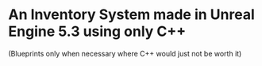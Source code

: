 # An Inventory System made in Unreal Engine 5.3 using only C++ 
(Blueprints only when necessary where C++ would just not be worth it)
